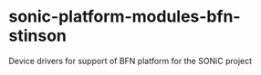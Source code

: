 # sonic-platform-modules-bfn-stinson
Device drivers for support of BFN platform for the SONiC project
